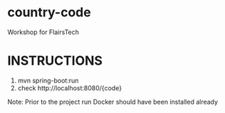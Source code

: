 # country-code
Workshop for FlairsTech


# INSTRUCTIONS
1. mvn spring-boot:run
2. check http://localhost:8080/{code}

Note: Prior to the project run Docker should have been installed already



